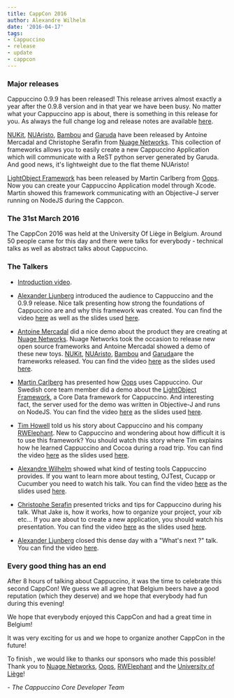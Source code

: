 ```yaml
---
title: CappCon 2016
author: Alexandre Wilhelm
date: '2016-04-17'
tags:
- Cappuccino
- release
- update
- cappcon
---
```


### Major releases

Cappuccino 0.9.9 has been released! This release arrives almost exactly a year after the 0.9.8 version and in that year we have been busy. No matter what your Cappuccino app is about, there is something in this release for you. As always the full change log and release notes are available [here](/cappuccino-release-notes.html).

[NUKit](https://github.com/nuagenetworks/nukit), [NUAristo](https://github.com/nuagenetworks/nukit-theme), [Bambou](https://github.com/nuagenetworks/objj-bambou) and [Garuda](https://github.com/nuagenetworks/garuda) have been released by Antoine Mercadal and Christophe Serafin from [Nuage Networks](http://www.nuagenetworks.net). This collection of frameworks allows you to easily create a new Cappuccino Application which will communicate with a ReST python server generated by Garuda. And good news, it's lightweight due to the flat theme NUAristo!

[LightObject Framework](https://github.com/mrcarlberg/LightObject) has been released by Martin Carlberg from [Oops](http://www.oops.se). Now you can create your Cappuccino Application model through Xcode. Martin showed this framework communicating with an Objective-J server running on NodeJS during the Cappcon.

### The 31st March 2016

The CappCon 2016 was held at the University Of Liège in Belgium. Around 50 people came for this day and there were talks for everybody - technical talks as well as abstract talks about Cappuccino.

### The Talkers

- [Introduction video](https://youtu.be/pdUv9ewZhM4).

- [Alexander Ljunberg](https://twitter.com/slevenbits) introduced the audience to Cappuccino and the 0.9.9 release. Nice talk presenting how strong the foundations of Cappuccino are and why this framework was created. You can find the video [here](https://youtu.be/kCu2_PPn_qE) as well as the slides used [here]().

- [Antoine Mercadal](https://twitter.com/primalmotion) did a nice demo about the product they are creating at [Nuage Networks](http://www.nuagenetworks.net). Nuage Networks took the occasion to release new open source frameworks and Antoine Mercadal showed a demo of these new toys. [NUKit](https://github.com/nuagenetworks/nukit), [NUAristo](https://github.com/nuagenetworks/nukit-theme), [Bambou](https://github.com/nuagenetworks/objj-bambou) and [Garuda](https://github.com/nuagenetworks/garuda)are the frameworks released. You can find the video [here](https://youtu.be/9hqpS_pJf3A) as the slides used [here](/downloads/cappCon2016/AntoineMercadal-CappCon2016.pdf).

- [Martin Carlberg](https://twitter.com/mrcarlberg) has presented how [Oops](http://www.oops.se) uses Cappuccino. Our Swedish core team member did a demo about the [LightObject Framework](https://github.com/mrcarlberg/LightObject), a Core Data framework for Cappuccino. And interesting fact, the server used for the demo was written in Objective-J and runs on NodeJS. You can find the video [here](https://youtu.be/j_W_kLBoPIw) as the slides used [here](/downloads/cappCon2016/MartinCarlberg-CappCon2016.pdf).

- [Tim Howell](https://twitter.com/rwelephant) told us his story about Cappuccino and his company [RWElephant](http://www.rwelephant.com). New to Cappuccino and wondering about how difficult it is to use this framework? You should watch this story where Tim explains how he learned Cappuccino and Cocoa during a road trip. You can find the video [here](https://youtu.be/dae0-u1fBvY) as the slides used [here](/downloads/cappCon2016/RWElephant-CappCon2016.pdf).

- [Alexandre Wilhelm](https://twitter.com/wilhelmalex) showed what kind of testing tools Cappuccino provides. If you want to learn more about testing, OJTest, Cucapp or Cucumber you need to watch his talk. You can find the video [here](https://youtu.be/pC1FB0FURYs) as the slides used [here](/downloads/cappCon2016/AlexandreWilhelm-CappCon2016.pdf).

- [Christophe Serafin](https://twitter.com/t00f67) presented tricks and tips for Cappuccino during his talk. What Jake is, how it works, how to organize your project, your xib etc... If you are about to create a new application, you should watch his presentation. You can find the video [here](https://youtu.be/oTOYJiKw17g) as the slides used [here](/downloads/cappCon2016/ChristopheSerafin-CappCon2016.pdf).

- [Alexander Ljunberg](https://twitter.com/slevenbits) closed this dense day with a "What's next ?" talk. You can find the video [here](https://youtu.be/e7Xx8EQy1xo).

### Every good thing has an end

After 8 hours of talking about Cappuccino, it was the time to celebrate this second CappCon! We guess we all agree that Belgium beers have a good reputation (which they deserve) and we hope that everybody had fun during this evening!

We hope that everybody enjoyed this CappCon and had a great time in Belgium!

It was very exciting for us and we hope to organize another CappCon in the future!

To finish , we would like to thanks our sponsors who made this possible! Thank you to [Nuage Networks](http://www.nuagenetworks.net), [Oops](http://www.oops.se), [RWElephant](http://www.rwelephant.com) and the [University of Liège](https://www.ulg.ac.be)!

_- The Cappuccino Core Developer Team_
